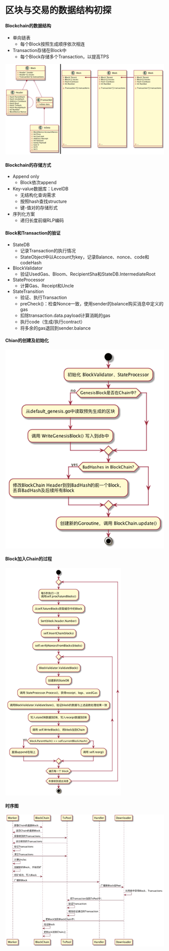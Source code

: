 # 区块与交易的数据结构初探

#### Blockchain的数据结构

* 单向链表
    * 每个Block按照生成顺序依次相连
* Transaction存储在Block中
    * 每个Block存储多个Transaction，以提高TPS

![Blockchain的数据结构](img/blockTransactionDataStructure_block.png)    

#### Blockchain的存储方式

* Append only
    * Block依次append
* Key-value数据库：LevelDB
    * 无结构化查询需求
    * 按照hash查找structure
    * 键-值对的存储形式
* 序列化方案
    * 递归长度前缀RLP编码

#### Block和Transaction的验证

* StateDB
    * 记录Transaction的执行情况
    * StateObject中以Account为key，记录Balance、nonce、code和codeHash
* BlockValidator
    * 验证UsedGas、Bloom、RecipientSha和StateDB.IntermediateRoot
* StateProcessor
    * 计算Gas、Receipt和Uncle
* StateTransition
    * 验证、执行Transaction
    * preCheck()：检查Nonce一致，使用sender的balance购买消息中定义的gas
    * 扣除transaction.data.payload计算消耗的gas
    * 执行code（生成/执行contract）
    * 将多余的gas退回到sender.balance

#### Chian的创建及初始化

![Chain的创建及初始化](img/blockTransactionDataStructure_chain.png)

#### Block加入Chain的过程

![Block加入Chain的过程](img/blockTransactionDataStructure_block2chain.png)

#### 时序图

![时序图](img/blockTransactionDataStructure_sequence.png)


